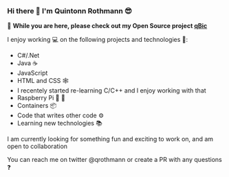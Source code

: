 ### Hi there 👋 I'm Quintonn Rothmann 😎  

👋 **While you are here, please check out my Open Source project [qBic](https://github.com/quintonn/qBic)**  

I enjoy working 💻 on the following projects and technologies 💼:  
 - C#/.Net 
 - Java ☕
 - JavaScript
 - HTML and CSS 🕸️
 - I recentely started re-learning C/C++ and I enjoy working with that
 - Raspberry Pi 🍒 🥧
 - Containers 📦
 - Code that writes other code ⚙️
 - Learning new technologies 📚 

I am currently looking for something fun and exciting to work on, and am open to collaboration    

You can reach me on twitter @qrothmann or create a PR with any questions ❓

